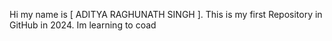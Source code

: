 Hi my name is [ ADITYA RAGHUNATH SINGH ].
         This is my first Repository in GitHub in 2024.
Im learning to coad
